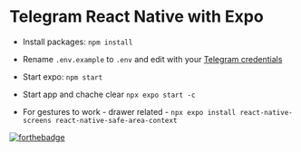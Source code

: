 # Telegram React Native with Expo

- Install packages: `npm install`
- Rename `.env.example` to `.env` and edit with your [Telegram credentials](https://my.telegram.org/apps)
- Start expo: `npm start`

- Start app and chache clear `npx expo start -c`
- For gestures to work - drawer related - `npx expo install react-native-screens react-native-safe-area-context`

[![forthebadge](https://forthebadge.com/images/featured/featured-powered-by-electricity.svg)](https://forthebadge.com)
